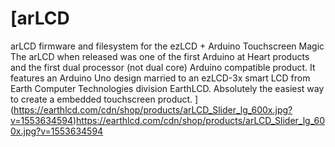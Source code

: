 [arLCD
=====

arLCD firmware and filesystem for the ezLCD + Arduino Touchscreen Magic
The arLCD when released was one of the first Arduino at Heart products and the first dual processor (not dual core) Arduino compatible product. It features an Arduino Uno design married to an ezLCD-3x smart LCD from Earth Computer Technologies division EarthLCD. Absolutely the easiest way to create a embedded touchscreen product.
](https://earthlcd.com/cdn/shop/products/arLCD_Slider_lg_600x.jpg?v=1553634594)https://earthlcd.com/cdn/shop/products/arLCD_Slider_lg_600x.jpg?v=1553634594
